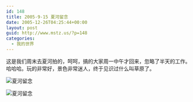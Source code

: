 ```yaml
---
id: 148
title: 2005-9-15 夏河留念
date: 2005-12-26T04:25:44+00:00
layout: post
guid: http://www.mstz.us/?p=148
categories:
  - 我的世界
---
```

这是我们周末去夏河拍的，呵呵，搞的大家周一中午才回来，忽略了半天的工作。哈哈哈。玩的非常好，景色非常迷人，终于见识过什么叫草原了。

![夏河留念](https://ws1.sinaimg.cn/mw690/622271cdgy1fm82iq78l5j20sg0lcjzx.jpg)

![夏河留念](https://ws1.sinaimg.cn/large/622271cdly1fm82jwmwc9j20sg0lcjzx.jpg)